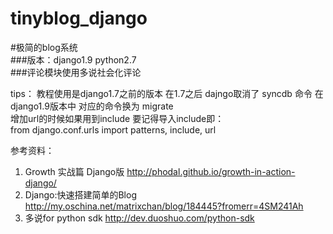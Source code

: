 # tinyblog_django
#极简的blog系统<br>
###版本：django1.9 python2.7 <br>
###评论模块使用多说社会化评论


tips：
教程使用是django1.7之前的版本 在1.7之后 dajngo取消了 syncdb 命令
在django1.9版本中 对应的命令换为 migrate <br>
增加url的时候如果用到include 要记得导入include即：<br>
from django.conf.urls import patterns, include, url

参考资料： <br>
1. Growth 实战篇 Django版 http://phodal.github.io/growth-in-action-django/ <br>
2. Django:快速搭建简单的Blog http://my.oschina.net/matrixchan/blog/184445?fromerr=4SM241Ah <br>
3. 多说for python sdk http://dev.duoshuo.com/python-sdk <br>
